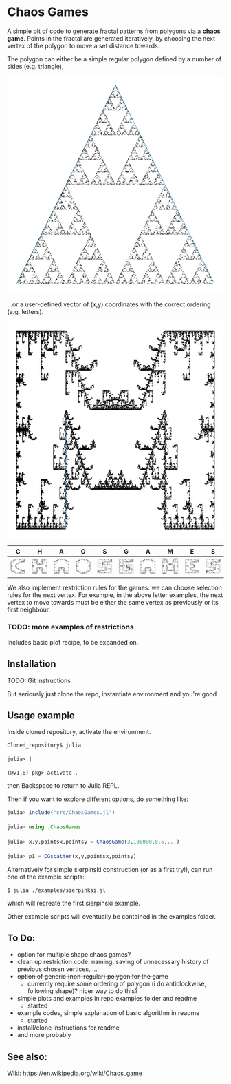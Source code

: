 # Chaos Games

A simple bit of code to generate fractal patterns from polygons via a **chaos game**. Points in the fractal are generated iteratively, by choosing the next vertex of the polygon to move a set distance towards.

The polygon can either be a simple regular polygon defined by a number of sides (e.g. triangle), 

![sierpinksi](./images/sierpinski.png)

...or a user-defined vector of (x,y) coordinates with the correct ordering (e.g. letters).

![](./images/letters/WithinOneNeighbour/M.png)

C|H|A|O|S|G|A|M|E|S
:-:|:-:|:-:|:-:|:-:|:-:|:-:|:-:|:-:|:-:
![](./images/letters/WithinOneNeighbour/C.png)|![](./images/letters/WithinOneNeighbour/H.png)|![](./images/letters/WithinOneNeighbour/A.png)|![](./images/letters/WithinOneNeighbour/O.png)|![](./images/letters/WithinOneNeighbour/S.png)|![](./images/letters/WithinOneNeighbour/G.png)|![](./images/letters/WithinOneNeighbour/A.png)|![](./images/letters/WithinOneNeighbour/M.png)|![](./images/letters/WithinOneNeighbour/E.png)|![](./images/letters/WithinOneNeighbour/S.png)

We also implement restriction rules for the games: we can choose selection rules for the next vertex. For example, in the above letter examples, the next vertex to move towards must be either the same vertex as previously or its first neighbour. 

### TODO: more examples of restrictions

Includes basic plot recipe, to be expanded on.

## Installation
TODO: Git instructions

But seriously just clone the repo, instantiate environment and you're good

## Usage example
Inside cloned repository, activate the environment. 

```
Cloned_repository$ julia

julia> ]

(@v1.8) pkg> activate .
```
then Backspace to return to Julia REPL.

Then if you want to explore different options, do something like:

```julia
julia> include("src/ChaosGames.jl")

julia> using .ChaosGames

julia> x,y,pointsx,pointsy = ChaosGame(3,100000,0.5,...)

julia> p1 = CGscatter(x,y,pointsx,pointsy)
```

 Alternatively for simple sierpinski construction (or as a first try!), can run one of the example scripts: 

```
$ julia ./examples/sierpinksi.jl
```
which will recreate the first sierpinski example.

Other example scripts will eventually be contained in the examples folder.

## To Do:
- option for multiple shape chaos games?
- clean up restriction code: naming, saving of unnecessary history of previous chosen vertices, ...
- ~~option of generic (non-regular) polygon for the game~~
  - currently require some ordering of polygon (i do anticlockwise, following shape)? nicer way to do this?
- simple plots and examples in repo examples folder and readme
  - started
- example codes, simple explanation of basic algorithm in readme
  - started
- install/clone instructions for readme
- and more probably

## See also:
Wiki: https://en.wikipedia.org/wiki/Chaos_game
